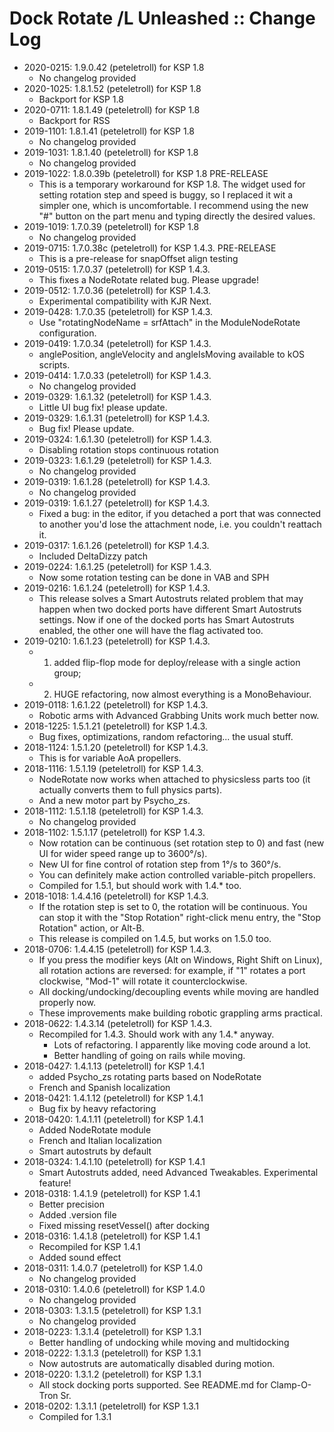 # Dock Rotate /L Unleashed :: Change Log

* 2020-0215: 1.9.0.42 (peteletroll) for KSP 1.8
	+ No changelog provided
* 2020-1025: 1.8.1.52 (peteletroll) for KSP 1.8
	+ Backport for KSP 1.8
* 2020-0711: 1.8.1.49 (peteletroll) for KSP 1.8
	+ Backport for RSS
* 2019-1101: 1.8.1.41 (peteletroll) for KSP 1.8
	+ No changelog provided
* 2019-1031: 1.8.1.40 (peteletroll) for KSP 1.8
	+ No changelog provided
* 2019-1022: 1.8.0.39b (peteletroll) for KSP 1.8 PRE-RELEASE
	+ This is a temporary workaround for KSP 1.8. The widget used for setting rotation step and speed is buggy, so I replaced it wit a simpler one, which is uncomfortable. I recommend using the new "#" button on the part menu and typing directly the desired values.
* 2019-1019: 1.7.0.39 (peteletroll) for KSP 1.8
	+ No changelog provided
* 2019-0715: 1.7.0.38c (peteletroll) for KSP 1.4.3. PRE-RELEASE
	+ This is a pre-release for snapOffset align testing
* 2019-0515: 1.7.0.37 (peteletroll) for KSP 1.4.3.
	+ This fixes a NodeRotate related bug. Please upgrade!
* 2019-0512: 1.7.0.36 (peteletroll) for KSP 1.4.3.
	+ Experimental compatibility with KJR Next.
* 2019-0428: 1.7.0.35 (peteletroll) for KSP 1.4.3.
	+ Use "rotatingNodeName = srfAttach" in the ModuleNodeRotate configuration.
* 2019-0419: 1.7.0.34 (peteletroll) for KSP 1.4.3.
	+ anglePosition, angleVelocity and angleIsMoving available to kOS scripts.
* 2019-0414: 1.7.0.33 (peteletroll) for KSP 1.4.3.
	+ No changelog provided
* 2019-0329: 1.6.1.32 (peteletroll) for KSP 1.4.3.
	+ Little UI bug fix! please update.
* 2019-0329: 1.6.1.31 (peteletroll) for KSP 1.4.3.
	+ Bug fix! Please update.
* 2019-0324: 1.6.1.30 (peteletroll) for KSP 1.4.3.
	+ Disabling rotation stops continuous rotation
* 2019-0323: 1.6.1.29 (peteletroll) for KSP 1.4.3.
	+ No changelog provided
* 2019-0319: 1.6.1.28 (peteletroll) for KSP 1.4.3.
	+ No changelog provided
* 2019-0319: 1.6.1.27 (peteletroll) for KSP 1.4.3.
	+ Fixed a bug: in the editor, if you detached a port that was connected to another you'd lose the attachment node, i.e. you couldn't reattach it.
* 2019-0317: 1.6.1.26 (peteletroll) for KSP 1.4.3.
	+ Included DeltaDizzy patch
* 2019-0224: 1.6.1.25 (peteletroll) for KSP 1.4.3.
	+ Now some rotation testing can be done in VAB and SPH
* 2019-0216: 1.6.1.24 (peteletroll) for KSP 1.4.3.
	+ This release solves a Smart Autostruts related problem that may happen when two docked ports have different Smart Autostruts settings. Now if one of the docked ports has Smart Autostruts enabled, the other one will have the flag activated too.
* 2019-0210: 1.6.1.23 (peteletroll) for KSP 1.4.3.
	+ 1) added flip-flop mode for deploy/release with a single action group;
	+ 2) HUGE refactoring, now almost everything is a MonoBehaviour.
* 2019-0118: 1.6.1.22 (peteletroll) for KSP 1.4.3.
	+ Robotic arms with Advanced Grabbing Units work much better now.
* 2018-1225: 1.5.1.21 (peteletroll) for KSP 1.4.3.
	+ Bug fixes, optimizations, random refactoring... the usual stuff.
* 2018-1124: 1.5.1.20 (peteletroll) for KSP 1.4.3.
	+ This is for variable AoA propellers.
* 2018-1116: 1.5.1.19 (peteletroll) for KSP 1.4.3.
	+ NodeRotate now works when attached to physicsless parts too (it actually converts them to full physics parts).
	+ And a new motor part by Psycho_zs.
* 2018-1112: 1.5.1.18 (peteletroll) for KSP 1.4.3.
	+ No changelog provided
* 2018-1102: 1.5.1.17 (peteletroll) for KSP 1.4.3.
	+ Now rotation can be continuous (set rotation step to 0) and fast (new UI for wider speed range up to 3600°/s).
	+ New UI for fine control of rotation step from 1°/s to 360°/s.
	+ You can definitely make action controlled variable-pitch propellers.
	+ Compiled for 1.5.1, but should work with 1.4.* too.
* 2018-1018: 1.4.4.16 (peteletroll) for KSP 1.4.3.
	+ If the rotation step is set to 0, the rotation will be continuous. You can stop it with the "Stop Rotation" right-click menu entry, the "Stop Rotation" action, or Alt-B.
	+ This release is compiled on 1.4.5, but works on 1.5.0 too.
* 2018-0706: 1.4.4.15 (peteletroll) for KSP 1.4.3.
	+ If you press the modifier keys (Alt on Windows, Right Shift on Linux), all rotation actions are reversed: for example, if "1" rotates a port clockwise, "Mod-1" will rotate it counterclockwise.
	+ All docking/undocking/decoupling events while moving are handled properly now.
	+ These improvements make building robotic grappling arms practical.
* 2018-0622: 1.4.3.14 (peteletroll) for KSP 1.4.3.
	+ Recompiled for 1.4.3. Should work with any 1.4.* anyway.
		- Lots of refactoring. I apparently like moving code around a lot.
		- Better handling of going on rails while moving.
* 2018-0427: 1.4.1.13 (peteletroll) for KSP 1.4.1
	+ added Psycho_zs rotating parts based on NodeRotate
	+ French and Spanish localization
* 2018-0421: 1.4.1.12 (peteletroll) for KSP 1.4.1
	+ Bug fix by heavy refactoring
* 2018-0420: 1.4.1.11 (peteletroll) for KSP 1.4.1
	+ Added NodeRotate module
	+ French and Italian localization
	+ Smart autostruts by default
* 2018-0324: 1.4.1.10 (peteletroll) for KSP 1.4.1
	+ Smart Autostruts added, need Advanced Tweakables. Experimental feature!
* 2018-0318: 1.4.1.9 (peteletroll) for KSP 1.4.1
	+ Better precision
	+ Added .version file
	+ Fixed missing resetVessel() after docking
* 2018-0316: 1.4.1.8 (peteletroll) for KSP 1.4.1
	+ Recompiled for KSP 1.4.1
	+ Added sound effect
* 2018-0311: 1.4.0.7 (peteletroll) for KSP 1.4.0
	+ No changelog provided
* 2018-0310: 1.4.0.6 (peteletroll) for KSP 1.4.0
	+ No changelog provided
* 2018-0303: 1.3.1.5 (peteletroll) for KSP 1.3.1
	+ No changelog provided
* 2018-0223: 1.3.1.4 (peteletroll) for KSP 1.3.1
	+ Better handling of undocking while moving and multidocking
* 2018-0222: 1.3.1.3 (peteletroll) for KSP 1.3.1
	+ Now autostruts are automatically disabled during motion.
* 2018-0220: 1.3.1.2 (peteletroll) for KSP 1.3.1
	+ All stock docking ports supported. See README.md for Clamp-O-Tron Sr.
* 2018-0202: 1.3.1.1 (peteletroll) for KSP 1.3.1
	+ Compiled for 1.3.1
